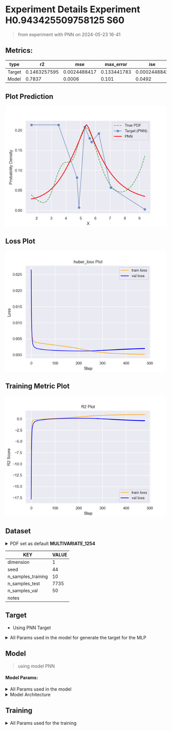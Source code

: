 # Experiment Details Experiment  H0.943425509758125 S60
> from experiment with PNN
> on 2024-05-23 16-41
## Metrics:
                                                                                                   
| type   | r2           | mse          | max_error   | ise          | kl           | evs          |
|--------|--------------|--------------|-------------|--------------|--------------|--------------|
| Target | 0.1463257595 | 0.0024488417 | 0.133441783 | 0.0002448842 | 0.3424304474 | 0.1536732509 |
| Model  | 0.7837       | 0.0006       | 0.101       | 0.0492       | 0.0555       | 0.7838       |
                                                                                                   
## Plot Prediction

<img src="pdf_771d5031.png">

## Loss Plot

<img src="loss_771d5031.png">

## Training Metric Plot

<img src="train_metric_771d5031.png">

## Dataset

<details><summary>PDF set as default <b>MULTIVARIATE_1254</b></summary>

#### Dimension 1
                                      
| type        | rate | weight |      |
|-------------|------|--------|------|
| exponential | 1    | 0.2    |      |
| logistic    | 4    | 0.8    | 0.25 |
| logistic    | 5.5  | 0.7    | 0.3  |
| exponential | -1   | 0.25   | -10  |
                                      
</details>
                              
| KEY                | VALUE |
|--------------------|-------|
| dimension          | 1     |
| seed               | 44    |
| n_samples_training | 10    |
| n_samples_test     | 7735  |
| n_samples_val      | 50    |
| notes              |       |
                              
## Target
- Using PNN Target
<details><summary>All Params used in the model for generate the target for the MLP </summary>

                           
| KEY | VALUE             |
|-----|-------------------|
| h   | 0.943425509758125 |
                           
</details>

## Model
> using model PNN
#### Model Params:
<details><summary>All Params used in the model </summary>

                                                                
| KEY             | VALUE                                      |
|-----------------|--------------------------------------------|
| dropout         | 0.0                                        |
| hidden_layer    | [(42, ReLU()), (48, Tanh()), (14, Tanh())] |
| last_activation | lambda                                     |
                                                                
</details>

<details><summary>Model Architecture </summary>

NeuralNetworkModular(
  (dropout): Dropout(p=0.0, inplace=False)
  (output_layer): Linear(in_features=14, out_features=1, bias=True)
  (last_activation): AdaptiveSigmoid(
    (sigmoid): Sigmoid()
  )
  (layers): ModuleList(
    (0): Linear(in_features=1, out_features=42, bias=True)
    (1): Linear(in_features=42, out_features=48, bias=True)
    (2): Linear(in_features=48, out_features=14, bias=True)
    (3): AdaptiveSigmoid(
      (sigmoid): Sigmoid()
    )
  )
  (activation): ModuleList(
    (0): ReLU()
    (1-2): 2 x Tanh()
  )
)
</details>

## Training
<details><summary>All Params used for the training </summary>

                                         
| KEY           | VALUE                 |
|---------------|-----------------------|
| learning_rate | 0.0005046691303549016 |
| epochs        | 480                   |
| loss_type     | huber_loss            |
| optimizer     | RMSprop               |
| batch_size    | 60                    |
                                         
</details>

